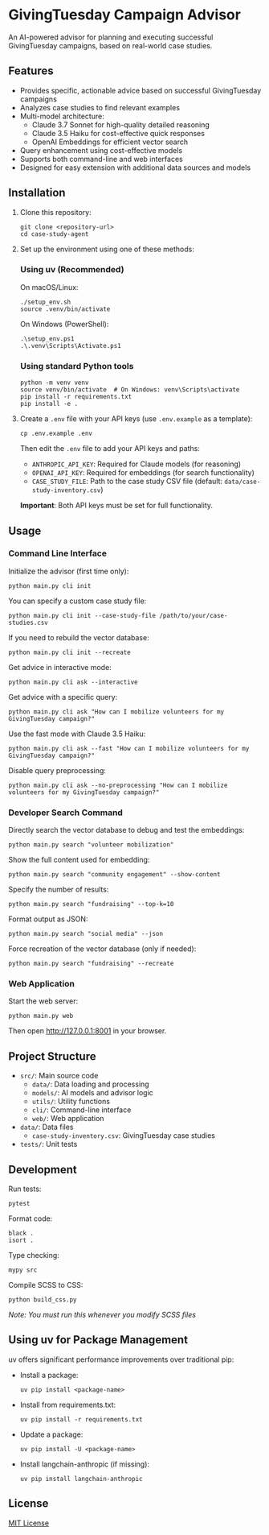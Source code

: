 # GivingTuesday Campaign Advisor

An AI-powered advisor for planning and executing successful GivingTuesday campaigns, based on real-world case studies.

## Features

- Provides specific, actionable advice based on successful GivingTuesday campaigns
- Analyzes case studies to find relevant examples
- Multi-model architecture:
  - Claude 3.7 Sonnet for high-quality detailed reasoning 
  - Claude 3.5 Haiku for cost-effective quick responses
  - OpenAI Embeddings for efficient vector search
- Query enhancement using cost-effective models
- Supports both command-line and web interfaces
- Designed for easy extension with additional data sources and models

## Installation

1. Clone this repository:
   ```
   git clone <repository-url>
   cd case-study-agent
   ```

2. Set up the environment using one of these methods:

   ### Using uv (Recommended)
   
   On macOS/Linux:
   ```
   ./setup_env.sh
   source .venv/bin/activate
   ```
   
   On Windows (PowerShell):
   ```
   .\setup_env.ps1
   .\.venv\Scripts\Activate.ps1
   ```

   ### Using standard Python tools
   
   ```
   python -m venv venv
   source venv/bin/activate  # On Windows: venv\Scripts\activate
   pip install -r requirements.txt
   pip install -e .
   ```

3. Create a `.env` file with your API keys (use `.env.example` as a template):
   ```
   cp .env.example .env
   ```
   
   Then edit the `.env` file to add your API keys and paths:
   - `ANTHROPIC_API_KEY`: Required for Claude models (for reasoning)
   - `OPENAI_API_KEY`: Required for embeddings (for search functionality)
   - `CASE_STUDY_FILE`: Path to the case study CSV file (default: `data/case-study-inventory.csv`)
   
   **Important**: Both API keys must be set for full functionality.

## Usage

### Command Line Interface

Initialize the advisor (first time only):
```
python main.py cli init
```

You can specify a custom case study file:
```
python main.py cli init --case-study-file /path/to/your/case-studies.csv
```

If you need to rebuild the vector database:
```
python main.py cli init --recreate
```

Get advice in interactive mode:
```
python main.py cli ask --interactive
```

Get advice with a specific query:
```
python main.py cli ask "How can I mobilize volunteers for my GivingTuesday campaign?"
```

Use the fast mode with Claude 3.5 Haiku:
```
python main.py cli ask --fast "How can I mobilize volunteers for my GivingTuesday campaign?"
```

Disable query preprocessing:
```
python main.py cli ask --no-preprocessing "How can I mobilize volunteers for my GivingTuesday campaign?"
```

### Developer Search Command

Directly search the vector database to debug and test the embeddings:
```
python main.py search "volunteer mobilization"
```

Show the full content used for embedding:
```
python main.py search "community engagement" --show-content
```

Specify the number of results:
```
python main.py search "fundraising" --top-k=10
```

Format output as JSON:
```
python main.py search "social media" --json
```

Force recreation of the vector database (only if needed):
```
python main.py search "fundraising" --recreate
```

### Web Application

Start the web server:
```
python main.py web
```

Then open http://127.0.0.1:8001 in your browser.

## Project Structure

- `src/`: Main source code
  - `data/`: Data loading and processing
  - `models/`: AI models and advisor logic
  - `utils/`: Utility functions
  - `cli/`: Command-line interface
  - `web/`: Web application
- `data/`: Data files
  - `case-study-inventory.csv`: GivingTuesday case studies
- `tests/`: Unit tests

## Development

Run tests:
```
pytest
```

Format code:
```
black .
isort .
```

Type checking:
```
mypy src
```

Compile SCSS to CSS:
```
python build_css.py
```
*Note: You must run this whenever you modify SCSS files*

## Using uv for Package Management

uv offers significant performance improvements over traditional pip:

- Install a package:
  ```
  uv pip install <package-name>
  ```
  
- Install from requirements.txt:
  ```
  uv pip install -r requirements.txt
  ```
  
- Update a package:
  ```
  uv pip install -U <package-name>
  ```

- Install langchain-anthropic (if missing):
  ```
  uv pip install langchain-anthropic
  ```

## License

[MIT License](LICENSE)